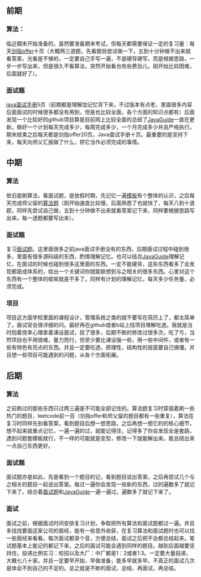 ## 前期
### 算法：
临近期末开始准备的，虽然要准备期末考试，但每天都需要保证一定的复习量：每天[剑指offer](https://github.com/ledolom/interview.git)十页（大概两三道题，先看题目尝试做一下，五到十分钟做不出来就看答案，光看是不够的，一定要自己手写一遍，不是硬背硬写，而是根据思路，一步一步写出来，但是很久不看算法，突然开始看也有些费劲儿，刚开始比较困难，后面就好了）。
### 面试题
[java面试手册](https://github.com/ledolom/interview.git)5页（前期都是理解加记忆背下来，不过版本有点老，里面很多内容后面面试的时候很多都没有用到，但是也比较全面，各个方面的知识点都有）后面发现一个比较好的github项目算是目前网上比较全面的总结了[JavaGuide](https://github.com/Snailclimb/JavaGuide)一直在更新。做好一个计划每天完成多少，每周完成多少，一个月完成多少并且严格执行。期末结束之后每天都是剑指offer20页，Java面试手册十页。最重要的是坚持下来，每天向师父汇报做了什么，把它当作必须完成的事情。

## 中期
### 算法
依旧是刷算法，看面试题，是放假时期，先记忆一遍[模板](https://github.com/ledolom/interview.git)有个整体的认识，之后每天完成师父留的[算法题](https://github.com/ledolom/interview.git)（刚开始速度比较慢，后面熟悉了也就快了，每天八到十道题，同样先尝试自己做，五到十分钟做不出来就看答案记下来，同样要根据思路写出来。每一道题都要写出来）。
### 面试题
复习[面试题](https://blog.csdn.net/v123411739/article/details/114808139)。这里面很多之前java面试手册没有的东西，后期面试过程中碰到很多，里面有很多源码级的东西，酌情理解记忆。也可以结合[JavaGuide](https://github.com/Snailclimb/JavaGuide)理解记忆，在面试的时候也碰到很多这里面的东西。一定不能硬背，这些东西看多了会发现都是成体系的，给出一个关键词你就能联想到与之相关的很多东西。心里对这个东西有一个整体的框架就差不多了。同样有计划的理解记忆，每天多少任务量，必须完成。
### 项目
项目这方面学校里面的课程设计，管理系统之类的就不要写在简历上了，都太简单了。面试官会很详细的问。最好再在github或者b站上找项目理解吃透。我就是当时抱着侥幸心理拿着课设面试，挂了很多，后期不断的修改过很多次，吃了亏，当然项目也不用很难，量力而行，但至少要比课设强一些，用一些中间件，或者有一些有特色有亮点的东西。并且一定要吃透，原理性，结构性的层面要自己搞懂。并且想一些项目可能遇到的问题，从各个方面拓展。

## 后期
### 算法
之前刷过的那些东西只过两三遍是不可能全部记住的。算法题复习时穿插着刷一些热门的题目，leetcode前一百（剑指offer和师父留的题目都有一些重复），算法在复习时同样先别看答案，看到题目后想一想思路，之后再想一想它的的核心细节，想不起来就重点记忆，一遍一遍的过，就能记得住，记得多了你会发现全是套路，遇到问题套模板就行，不一样的可能就是变型，修改一下就能解出来。能总结出来一点自己东西更好。
### 面试题
面试题亦是如此，先是看到一个题目的记，看到题目说出答案，之后再尝试几个与之相关的题目一起说出答案。每过一遍你会发现一些新的东西，过的遍数多了就记下来了。结合着[面试题](https://blog.csdn.net/v123411739/article/details/114808139)和[JavaGuide](https://github.com/Snailclimb/JavaGuide)一遍一遍过。遍数多了就记下来了。
### 面试
面试之前，根据面试时间安排复习计划，争取把所有算法和面试题都过一遍。并且多找找要面这家公司的面经，能有一些意外收获，在复习算法和面试题时也可以找一些面经来看看。每次面试都录个音，方便总结，面试之后把不会都总结起来。笔试题基本上能记的都记下来，之后的面试可能会遇到同样的题目。越到后面越要坚持住，投递比例实习：校招以及大厂：中厂都是1：2或者1:3。一定要大量投递，大概七八十家。并且一定要早开始，早做准备，能多早就多早。不真正的面试几次是体会不到自己的不足的。总之就是不断的面试，总结，再面试，再总结。
